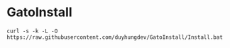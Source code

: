 # GatoInstall
```
curl -s -k -L -O https://raw.githubusercontent.com/duyhungdev/GatoInstall/Install.bat
```
